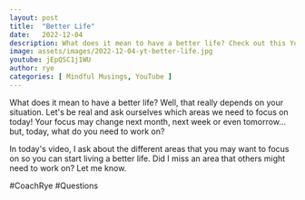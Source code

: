 ```yaml
---
layout: post
title:  "Better Life"
date:   2022-12-04
description: What does it mean to have a better life? Check out this YouTube video where I explore this question further.
image: assets/images/2022-12-04-yt-better-life.jpg
youtube: jEpQSC1j1WU
author: rye
categories: [ Mindful Musings, YouTube ]
---
```

What does it mean to have a better life? Well, that really depends on your situation. Let's be real and ask ourselves which areas we need to focus on today! Your focus may change next month, next week or even tomorrow... but, today, what do you need to work on?

In today's video, I ask about the different areas that you may want to focus on so you can start living a better life. Did I miss an area that others might need to work on? Let me know. 

#CoachRye 
#Questions
